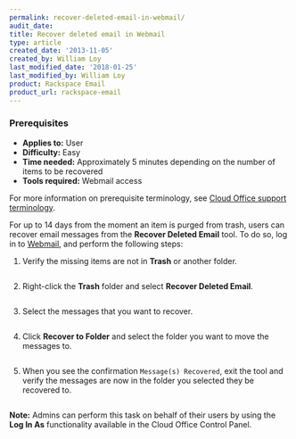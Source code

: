 ```yaml
---
permalink: recover-deleted-email-in-webmail/
audit_date:
title: Recover deleted email in Webmail
type: article
created_date: '2013-11-05'
created_by: William Loy
last_modified_date: '2018-01-25'
last_modified_by: William Loy
product: Rackspace Email
product_url: rackspace-email
---
```


### Prerequisites

- **Applies to:** User
- **Difficulty:** Easy
- **Time needed:** Approximately 5 minutes depending on the number of items to be recovered
- **Tools required:**  Webmail access

For more information on prerequisite terminology, see [Cloud Office support terminology](/how-to/cloud-office-support-terminology).

For up to 14 days from the moment an item is purged from trash, users can recover email messages from the **Recover Deleted Email** tool. To do so, log in to [Webmail](https://apps.rackspace.com), and perform the following steps:

1. Verify the missing items are not in **Trash** or another folder.

    <img src="{% asset_path rackspace-email/recover-deleted-email-in-webmail/no_trash.png %}" alt="" />

1. Right-click the **Trash** folder and select **Recover Deleted Email**.

    <img src="{% asset_path rackspace-email/recover-deleted-email-in-webmail/recover_deleted_email.png %}" alt="" />

2. Select the messages that you want to recover.

    <img src="{% asset_path rackspace-email/recover-deleted-email-in-webmail/select_to_recover.png %}" alt="" />

3. Click **Recover to Folder** and select the folder you want to move the messages to.

    <img src="{% asset_path rackspace-email/recover-deleted-email-in-webmail/recover_to_folder.png %}" alt="" />

4. When you see the confirmation `Message(s) Recovered`, exit the tool and verify the messages are now in the folder you selected they be recovered to.

   <img src="{% asset_path rackspace-email/recover-deleted-email-in-webmail/inbox_recovered.png %}" alt="" />

**Note:** Admins can perform this task on behalf of their users by using the **Log In As**
functionality available in the Cloud Office Control Panel.
